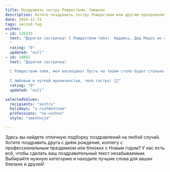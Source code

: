 ```yaml
---
title: Поздравить сестру Рождеством. Смешное
description: Хотите поздравить сестру Рождеством или другим праздником? Наш ИИ создаст незабываемое поздравление, а вы обязательно выделитесь среди других.  
date: 2024-12-31
tags: second tag
wishes:
- id: 126333
  text: "Дорогая сестричка! С Рождеством тебя!  Надеюсь, Дед Мороз не перепутал твой подарок с моими носками,  а если и перепутал —  ну,  теперь у тебя есть запас тёплых носков на случай ядерной зимы!  Пусть под ёлкой тебя ждёт не только счастье, но и куча вкусных печенек (которые, разумеется, ты поделишься со мной!).  С праздником!
  "
  rating: "0"
  updated: "null"
- id: 34892
  text: "Дорогая сестричка!
  
  С Рождеством тебя, моя веселушка! Пусть на твоем столе будет столько угощений, что даже Дед Мороз с Санта-Клаусом от зависти под столом притаятся! Желаю, чтобы твоя жизнь была наполнена счастьем и смехом, как пудель — ватрушками! Пусть священное волшебство этого праздника подарит тебе не только чудеса, но и доходы, чтобы ты смогла с легкостью расплатиться за все те уморительные шутки, которые ты мне задолжала!
  
  С любовью и чуткой ироничностью, твоя сестра! 🎄✨"
  rating: "0"
  updated: "null"

selectedValues:
  recipients: "sestru"
  holidays: "s-rozhdestvom"
  professions: "ne-vazhno"
  style: "smeshnoje"

---
```


Здесь вы найдете отличную подборку поздравлений на любой случай.
Хотите поздравить друга с днём рождения, коллегу с профессиональным праздником или близких с Новым годом? У нас есть всё, чтобы сделать ваш поздравительный текст незабываемым. Выбирайте нужную категорию и находите лучшие слова для ваших близких и друзей!
